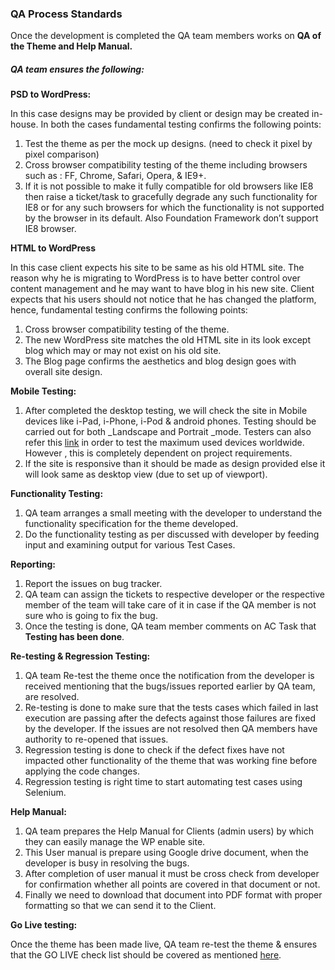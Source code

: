 ### QA Process Standards

Once the development is completed the QA team members works on **QA of the Theme and Help Manual.**

##### QA team ensures the following:

**PSD to WordPress:**

In this case designs may be provided by client or design may be created in-house. In both the cases fundamental testing confirms the following points:

1. Test the theme as per the mock up designs. \(need to check it pixel by pixel comparison\)
2. Cross browser compatibility testing of the theme including browsers such as : FF, Chrome, Safari, Opera,  & IE9+.
3. If it is not possible to make it fully compatible for old browsers like IE8 then raise a ticket/task to gracefully degrade any such functionality for IE8 or for any such browsers for which the functionality is not supported by the browser in its default. 
   Also Foundation Framework don’t support IE8 browser.

**HTML to WordPress**

In this case client expects his site to be same as his old HTML site. The reason why he is migrating to WordPress is to have better control over content management and he may want to have blog in his new site. Client expects that his users should not notice that he has changed the platform, hence, fundamental testing confirms the following points:

1. Cross browser compatibility testing of the theme.
2. The new WordPress site matches the old HTML site in its look except blog which may or may not exist on his old site.
3. The Blog page confirms the aesthetics and blog design goes with overall site design.

**Mobile Testing:**

1. After completed the desktop testing, we will check the site in Mobile devices like i-Pad, i-Phone, i-Pod 
   & android phones. Testing should be carried out for both \_Landscape and Portrait \_mode. Testers can also refer this
   [link](http://gs.statcounter.com/screen-resolution-stats/desktop/worldwide) in order to test the maximum used devices worldwide. However , this is completely dependent on project requirements. 
2. If the site is responsive than it should be made as design provided else it will look same as desktop view \(due to set up of viewport\).

**Functionality Testing:**

1. QA team arranges a small meeting with the developer to understand the functionality specification for the theme developed.
2. Do the functionality testing as per discussed with developer by feeding input and examining output for various Test Cases.

**Reporting:**

1. Report the issues on bug tracker. 
2. QA team can assign the tickets to respective developer or the respective member of the team will take care of it in case if the QA member is not sure who is going to fix the bug.
3. Once the testing is done, QA team member comments on AC Task that **Testing has been done**.

**Re-testing & Regression Testing:**

1. QA team Re-test the theme once the notification from the developer is received mentioning that the bugs/issues reported earlier by QA team, are resolved.
2. Re-testing is done to make sure that the tests cases which failed in last execution are passing after the defects against those failures are fixed by the developer. If the issues are not resolved then QA members have authority to re-opened that issues.
3. Regression testing is done to check if the defect fixes have not impacted other functionality of the theme that was working fine before applying the code changes.
4. Regression testing is right time to start automating test cases using Selenium.

**Help Manual:**

1. QA team prepares the Help Manual for Clients \(admin users\) by which they can easily manage the WP enable site.
2. This User manual is prepare using Google drive document, when the developer is busy in resolving the bugs. 
3. After completion of user manual it must be cross check from developer for confirmation whether all points are covered in that document or not.
4. Finally we need to download that document into PDF format with proper formatting so that we can send it to the Client.

**Go Live testing:**

Once the theme has been made live, QA team re-test the theme & ensures that the GO LIVE check list should be covered as mentioned [here](/testing/go-live-check-list.md).

